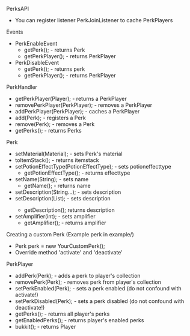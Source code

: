 PerksAPI
- You can register listener PerkJoinListener to cache PerkPlayers

Events
  - PerkEnableEvent
    - getPerk(); - returns Perk
    - getPerkPlayer(); - returns PerkPlayer
  - PerkDisableEvent
    - getPerk(); - returns perk
    - getPerkPlayer(); - returns PerkPlayer

PerkHandler
  - getPerkPlayer(Player); - returns a PerkPlayer
  - removePerkPlayer(PerkPlayer); - removes a PerkPlayer
  - addPerkPlayer(PerkPlayer); - caches a PerkPlayer
  - add(Perk); - registers a Perk
  - remove(Perk); - removes a Perk
  - getPerks(); - returns Perks
  
Perk
  - setMaterial(Material); - sets Perk's material
  - toItemStack(); - returns itemstack
  - setPotionEffectType(PotionEffectType); - sets potioneffecttype
    - getPotionEffectType(); - returns effecttype
  - setName(String); - sets name
    - getName(); - returns name
  - setDescription(String...); - sets description
  - setDescription(List<String>); - sets description
    - getDescription(); returns description
  - setAmplifier(int); - sets amplifier
    - getAmplifier(); - returns amplifier
  
Creating a custom Perk (Example perk in example/)
- Perk perk = new YourCustomPerk();
- Override method 'activate' and 'deactivate'
  
PerkPlayer
  - addPerk(Perk); - adds a perk to player's collection
  - removePerk(Perk); - removes perk from player's collection
  - setPerkEnabled(Perk); - sets a perk enabled (do not confound with activate!)
  - setPerkDisabled(Perk); - sets a perk disabled (do not confound with deactivate!)
  - getPerks(); - returns all player's perks
  - getEnabledPerks(); - returns player's enabled perks
  - bukkit(); - returns Player
